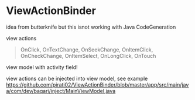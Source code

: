 # ViewActionBinder

idea from butterknife but this isnot working with Java CodeGeneration

view actions
> OnClick, OnTextChange, OnSeekChange, OnItemClick, OnCheckChange, OnItemSelect, OnLongClick, OnTouch

view model with activity field!

view actions can be injected into view model, see example https://github.com/pirati02/ViewActionBinder/blob/master/app/src/main/java/com/dev/baqari/inject/MainViewModel.java
